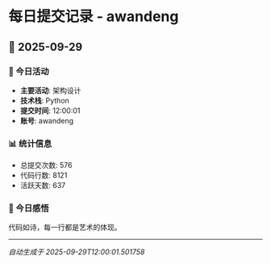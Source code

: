 # 每日提交记录 - awandeng

## 📅 2025-09-29

### 🎯 今日活动
- **主要活动**: 架构设计
- **技术栈**: Python
- **提交时间**: 12:00:01
- **账号**: awandeng

### 📊 统计信息
- 总提交次数: 576
- 代码行数: 8121
- 活跃天数: 637

### 💭 今日感悟
代码如诗，每一行都是艺术的体现。

---
*自动生成于 2025-09-29T12:00:01.501758*
